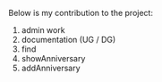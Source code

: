 Below is my contribution to the project:

1. admin work
2. documentation (UG / DG)
3. find
4. showAnniversary
5. addAnniversary

